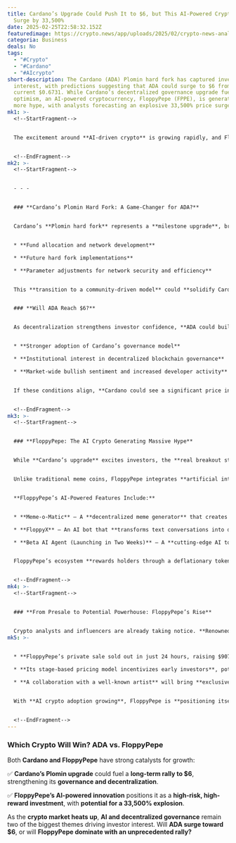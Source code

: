 ```yaml
---
title: Cardano’s Upgrade Could Push It to $6, but This AI-Powered Crypto Could
  Surge by 33,500%
date: 2025-02-25T22:58:32.152Z
featuredimage: https://crypto.news/app/uploads/2025/02/crypto-news-analyst-option05-1380x820.webp
categoria: Business
deals: No
tags:
  - "#Crypto"
  - "#Cardano"
  - "#AIcrypto"
short-description: The Cardano (ADA) Plomin hard fork has captured investor
  interest, with predictions suggesting that ADA could surge to $6 from its
  current $0.6731. While Cardano’s decentralized governance upgrade fuels
  optimism, an AI-powered cryptocurrency, FloppyPepe (FPPE), is generating even
  more hype, with analysts forecasting an explosive 33,500% price surge.
mk1: >-
  <!--StartFragment-->


  The excitement around **AI-driven crypto** is growing rapidly, and FloppyPepe’s **low presale entry price of $0.0000002** has triggered a wave of early investment. With **FOMO gripping the market**, could this AI project become the next big winner?


  <!--EndFragment-->
mk2: >-
  <!--StartFragment-->


  - - -


  ### **Cardano’s Plomin Hard Fork: A Game-Changer for ADA?**


  Cardano’s **Plomin hard fork** represents a **milestone upgrade**, bringing the network closer to **full decentralized governance**. This change **hands decision-making power to ADA holders**, allowing them to vote on key proposals, including:


  * **Fund allocation and network development**

  * **Future hard fork implementations**

  * **Parameter adjustments for network security and efficiency**


  This **transition to a community-driven model** could **solidify Cardano’s place as a leading blockchain**, challenging major competitors in the DeFi and smart contract space.


  ### **Will ADA Reach $6?**


  As decentralization strengthens investor confidence, **ADA could build momentum to hit new highs**. The **$6 price target** hinges on:


  * **Stronger adoption of Cardano’s governance model**

  * **Institutional interest in decentralized blockchain governance**

  * **Market-wide bullish sentiment and increased developer activity**


  If these conditions align, **Cardano could see a significant price increase in 2025**.


  <!--EndFragment-->
mk3: >-
  <!--StartFragment-->


  ### **FloppyPepe: The AI Crypto Generating Massive Hype**


  While **Cardano’s upgrade** excites investors, the **real breakout star could be FloppyPepe (FPPE)**—an **AI-driven crypto** blending **meme culture and advanced AI technology**.


  Unlike traditional meme coins, FloppyPepe integrates **artificial intelligence** to offer **interactive, community-driven features**, setting it apart from the competition.


  **FloppyPepe’s AI-Powered Features Include:**


  * **Meme-o-Matic** – A **decentralized meme generator** that creates AI-powered memes from user-submitted text, videos, and images.

  * **FloppyX** – An AI bot that **transforms text conversations into dynamic videos**, making meme interactions more engaging.

  * **Beta AI Agent (Launching in Two Weeks)** – A **cutting-edge AI tool** set to revolutionize AI-driven crypto experiences.


  FloppyPepe’s ecosystem **rewards holders through a deflationary tokenomics model**, where **1% of every transaction is burned**, increasing scarcity while **redistributing rewards to long-term investors**.


  <!--EndFragment-->
mk4: >-
  <!--StartFragment-->


  ### **From Presale to Potential Powerhouse: FloppyPepe’s Rise**


  Crypto analysts and influencers are already taking notice. **Renowned YouTuber NASS CRYPTO**, with over **1 million subscribers**, recently called FloppyPepe a **"hidden AI-powered gem"** in the crypto space.
mk5: >-
  

  * **FloppyPepe’s private sale sold out in just 24 hours, raising $907,200**, signaling strong investor demand.

  * **Its stage-based pricing model incentivizes early investors**, potentially leading to rapid price growth.

  * **A collaboration with a well-known artist** will bring **exclusive hand-drawn NFT artworks**, boosting its appeal among **meme coin enthusiasts**.


  With **AI crypto adoption growing**, FloppyPepe is **positioning itself as a major player** in the AI-powered crypto sector.


  <!--EndFragment-->
---
```

<!--StartFragment-->

### **Which Crypto Will Win? ADA vs. FloppyPepe**

Both **Cardano and FloppyPepe** have strong catalysts for growth:

✅ **Cardano’s Plomin upgrade** could fuel a **long-term rally to $6**, strengthening its **governance and decentralization**.

✅ **FloppyPepe’s AI-powered innovation** positions it as a **high-risk, high-reward investment**, with **potential for a 33,500% explosion**.

As the **crypto market heats up**, **AI and decentralized governance** remain two of the biggest themes driving investor interest. Will **ADA surge toward $6**, or will **FloppyPepe dominate with an unprecedented rally?**

<!--EndFragment-->
